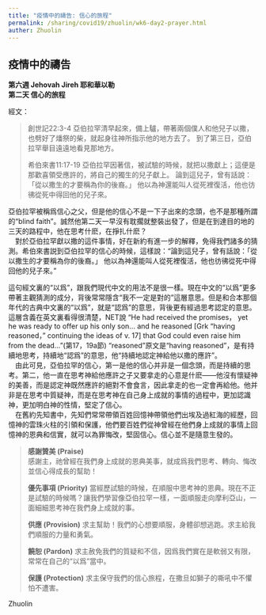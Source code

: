 ```yaml
---
title: "疫情中的禱告: 信心的旅程"
permalink: /sharing/covid19/zhuolin/wk6-day2-prayer.html
auther: Zhuolin
---
```

## 疫情中的禱告 

**第六週 Jehovah Jireh 耶和華以勒**  
**第二天 信心的旅程**  

經文：  
> 創世記22:3-4 亞伯拉罕清早起來，備上驢，帶著兩個僕人和他兒子以撒，也劈好了燔祭的柴，就起身往神所指示他的地方去了。 到了第三日，亞伯拉罕舉目遠遠地看見那地方。  
>
> 希伯來書11:17-19 亞伯拉罕因著信，被試驗的時候，就把以撒獻上；這便是那歡喜領受應許的，將自己的獨生的兒子獻上。 論到這兒子，曾有話說：「從以撒生的才要稱為你的後裔。」 他以為神還能叫人從死裡復活，他也彷彿從死中得回他的兒子來。  

亞伯拉罕被稱爲信心之父，但是他的信心不是一下子出來的念頭，也不是那種所謂的“blind faith”。誠然他第二天一早沒有耽擱就整裝出發了，但是在到達目的地的三天的路程中，他在思考什麽，在掙扎什麽？  
　對於亞伯拉罕獻以撒的這件事情，好在新約有進一步的解釋，免得我們諸多的猜測。希伯來書説到亞伯拉罕的信心的時候，這樣說：“論到這兒子，曾有話說：「從以撒生的才要稱為你的後裔。」 他以為神還能叫人從死裡復活，他也彷彿從死中得回他的兒子來。”  

這句經文裏的“以爲”，跟我們現代中文的用法不是很一樣。現在中文的“以爲”更多帶著主觀猜測的成分，背後常常隱含“我不一定是對的”這層意思。但是和合本那個年代的古典中文裏的“以爲”，就是“認爲”的意思，背後更有經過思考認定的意思。這層含義在英文裏看得很清楚，NET說 “He had received the promises， yet he was ready to offer up his only son… and he reasoned [Grk “having reasoned，” continuing the ideas of v. 17] that God could even raise him from the dead…”(第17，19a節) “reasoned”原文是“having reasoned”，是有持續地思考，持續地“認爲”的意思，他“持續地認定神給他以撒的應許”。  
　由此可見，亞伯拉罕的信心，第一是他的信心并非是一個念頭，而是持續的思考。第二，他一直在思考神給他應許之子又要拿走的心意是什麽——他沒有懷疑神的美善，而是認定神既然應許的絕對不會食言，因此拿走的也一定會再給他。他并非是在思考中質疑神，而是在思考神在自己身上成就的事情的過程中，更加認識神，更加明白神的性情，堅定了信心。  
　在舊約先知書中，先知們常常帶領百姓回憶神帶領他們出埃及過紅海的經歷，回憶神的雲珠火柱的引領和保護，他們要百姓們從神曾經在他們身上成就的事情上回憶神的恩典和信實，就可以為罪悔改，堅固信心。信心並不是隨意生發的。  

> **感謝贊美 (Praise)**  
> 感謝主，祂曾經在我們身上成就的恩典美事，就成爲我們思考、轉向、悔改並信心得成長的幫助！  
>
> **優先事項 (Priority)**
>當經歷試驗的時候，在順服中思考神的恩典。現在不正是試驗的時候嗎？讓我們學習像亞伯拉罕一樣，一面順服走向摩利亞山，一面細細思考神在我們身上成就的事。  
>
> **供應 (Provision)**
>求主幫助！我們的心想要順服，身體卻想逃跑。求主給我們順服的力量和勇氣。  
>
> **饒恕 (Pardon)**
>求主赦免我們的質疑和不信，因爲我們實在是軟弱又有限，常常在自己的“以爲”當中。  
>
> **保護 (Protection)**
>求主保守我們的信心旅程，在撒旦如獅子的嘶吼中不懼怕不遭害。  

Zhuolin  
